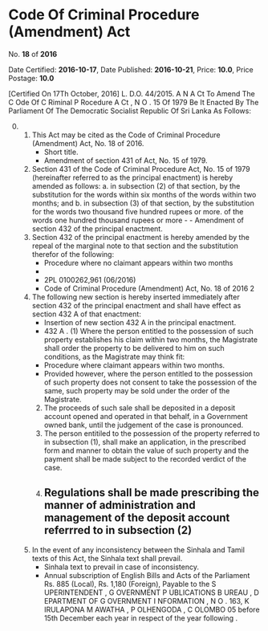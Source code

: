 # Code Of Criminal Procedure (Amendment) Act

No. **18** of **2016**

Date Certified: **2016-10-17**, Date Published: **2016-10-21**, Price: **10.0**, Price Postage: **10.0**

[Certified On 17Th October, 2016]
L. D.O. 44/2015.
A N  A Ct   To   Amend   The  C Ode   Of  C Riminal  P Rocedure A Ct , N O . 15  Of  1979
Be It Enacted By The Parliament Of The Democratic Socialist Republic Of Sri Lanka As Follows:

0. 
    1. This Act may be cited as the Code of Criminal Procedure (Amendment) Act, No. 18 of 2016.
        - Short title.
        - Amendment of section 431 of Act, No. 15 of 1979.
    2. Section 431 of the Code of Criminal Procedure Act, No. 15 of 1979 (hereinafter referred to as the principal enactment) is hereby amended as follows:
            a. in subsection (2) of that section,  by the substitution for the words within six months of the words within two months; and
            b. in subsection (3) of that section,  by the substitution for the words two thousand five hundred rupees or more. of the words one hundred thousand rupees or more
                - 
                - Amendment of section 432 of the principal enactment.
    3. Section 432 of the principal enactment is hereby amended by the repeal of the marginal note to that section and the substitution therefor of the following:
        - Procedure where no claimant appears within two months
        - 
        - 2PL 0100262,961  (06/2016)
        - Code of Criminal Procedure (Amendment) Act, No. 18 of 2016 2
    4. The following new section is hereby inserted immediately after section 432 of the principal enactment and shall have effect as section 432 A  of that enactment:
        - Insertion of new section 432 A  in the principal enactment.
        - 432 A . (1) Where the person entitled to the possession of such property establishes his claim within two months, the Magistrate shall order the property to be delivered to him on such conditions, as the Magistrate may think fit:
        - Procedure where claimant appears within two months.
        - Provided however, where the person entitled to the possession of such property does not consent to take the possession of the same, such property may be sold under the order of the Magistrate.
        2. The proceeds of such sale shall be deposited in a deposit account opened and operated in that behalf, in a Government owned bank,  until the judgement of the case is pronounced.
        3. The person entitiled to the possession of the property referred to in subsection (1),  shall make an application, in the prescribed form and manner to obtain the value of such property and the payment shall be made subject to the recorded verdict of the case.
        4. Regulations shall be made prescribing the manner of administration and management of the deposit account referrred to in subsection (2)
            - 
    5. In the event of any inconsistency between the Sinhala and Tamil texts of this Act, the Sinhala text shall prevail.
        - Sinhala text to prevail in case of inconsistency.
        - Annual subscription of English Bills and Acts of the Parliament Rs. 885 (Local), Rs. 1,180 (Foreign), Payable to the S UPERINTENDENT , G OVERNMENT  P UBLICATIONS  B UREAU , D EPARTMENT   OF G OVERNMENT  I NFORMATION , N O . 163, K IRULAPONA  M AWATHA , P OLHENGODA , C OLOMBO  05 before 15th December each year in respect of the year following .